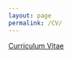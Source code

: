 ```yaml
---
layout: page
permalink: /CV/
---
```

[Curriculum Vitae](http://kijohnson.github.io/kijohnson.github.io/KJohnsonCV(COG).pdf)
